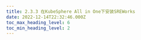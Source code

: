 ```yaml
---
title: 2.3.3 在KubeSphere All in One下安装SREWorks
date: 2022-12-14T22:32:46.000Z
toc_max_heading_level: 6
toc_min_heading_level: 2
---
```


 
